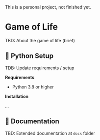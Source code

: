 This is a personal project, not finished yet.

# Game of Life

TBD: About the game of life (brief)

## 🐍 Python Setup

TDB: Update requirements / setup

**Requirements**

- Python 3.8 or higher

**Installation**

...

## 📖 Documentation

TBD: Extended documentation at `docs` folder 

